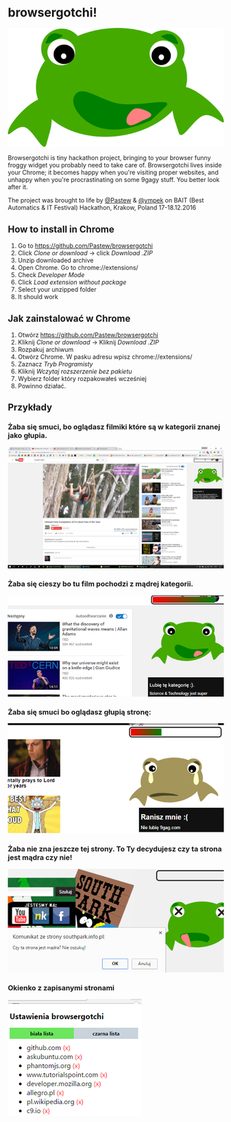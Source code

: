 # browsergotchi!

![browsergotchi mascot](https://raw.githubusercontent.com/Pastew/browsergotchi/master/icons/big.png)

Browsergotchi is tiny hackathon project, bringing to your browser funny froggy widget you probably need to take care of.
Browsergotchi lives inside your Chrome; it becomes happy when you're visiting proper websites, and unhappy when you're procrastinating on some 9gagy stuff. You better look after it.

The project was brought to life by [@Pastew](https://github.com/Pastew) & [@ympek](https://github.com/ympek)
on BAIT (Best Automatics & IT Festival) Hackathon,
Krakow, Poland
17-18.12.2016

## How to install in Chrome
1. Go to https://github.com/Pastew/browsergotchi
1. Click *Clone or download* -> click *Download .ZIP*
1. Unzip downloaded archive
1. Open Chrome. Go to chrome://extensions/
1. Check *Developer Mode*
1. Click *Load extension without package*
1. Select your unzipped folder
1. It should work

## Jak zainstalować w Chrome
1. Otwórz https://github.com/Pastew/browsergotchi
1. Kliknij *Clone or download* -> Kliknij *Download .ZIP*
1. Rozpakuj archiwum
1. Otwórz Chrome. W pasku adresu wpisz chrome://extensions/
1. Zaznacz *Tryb Programisty*
1. Kliknij *Wczytaj rozszerzenie bez pakietu*
1. Wybierz folder który rozpakowałeś wcześniej
1. Powinno działać.

## Przykłady

### Żaba się smuci, bo oglądasz filmiki które są w kategorii znanej jako głupia.
![sad example youtube](https://raw.githubusercontent.com/Pastew/browsergotchi/master/screenshots/sad_example_youtube.png)


### Żaba się cieszy bo tu film pochodzi z mądrej kategorii.
![happy example youtube](https://raw.githubusercontent.com/Pastew/browsergotchi/master/screenshots/happy_example_youtube.png)


### Żaba się smuci bo oglądasz głupią stronę:
![sad example 9gag](https://raw.githubusercontent.com/Pastew/browsergotchi/master/screenshots/sad_example_9gag.png)


### Żaba nie zna jeszcze tej strony. To Ty decydujesz czy ta strona jest mądra czy nie!
![choice example](https://raw.githubusercontent.com/Pastew/browsergotchi/master/screenshots/choice.png)


### Okienko z zapisanymi stronami
![choice example](https://raw.githubusercontent.com/Pastew/browsergotchi/master/screenshots/menu.png)
